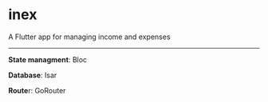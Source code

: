 # inex

A Flutter app for managing income and expenses

------------

**State managment**: Bloc

**Database**: Isar

**Route**r: GoRouter
